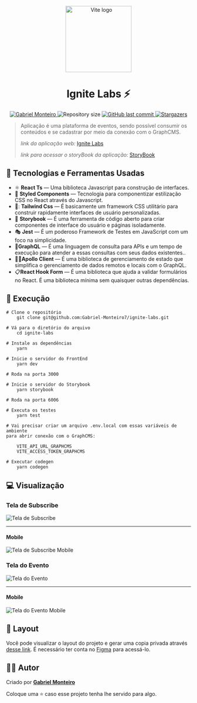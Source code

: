 <p align="center">
	<img width="180" src="https://vitejs.dev/logo.svg" alt="Vite logo">
	<h1 align="center">
		 <strong>Ignite Labs ⚡️</strong> 
	</h1>
</p>

<p align="center">
   <a href="https://www.linkedin.com/in/gabriel-monteiro-978aa8189/">
      <img alt="Gabriel Monteiro" src="https://img.shields.io/badge/-GabrielMonteiro-4e6aff?style=flat&logo=Linkedin&logoColor=white"/>
   </a>
  <img alt="Repository size" src="https://img.shields.io/github/repo-size/Gabriel-Monteiro7/ignite-labs?color=4e6aff">
  <a href="https://github.com/Gabriel-Monteiro7/ignite-labs/commits/master">
    <img alt="GitHub last commit" src="https://img.shields.io/github/last-commit/Gabriel-Monteiro7/ignite-labs?color=4e6aff">
  </a> 
  <a href="https://github.com/Gabriel-Monteiro7/ignite-labs/stargazers"><img alt="Stargazers" src="https://img.shields.io/github/stars/Gabriel-Monteiro7/ignite-labs?color=4e6aff&logo=github">
  </a>
</p>


> Aplicação é uma plataforma de eventos, sendo possível consumir os conteúdos e se cadastrar por meio da conexão com o GraphCMS.
>
> _link da aplicação web:_ [Ignite Labs](https://ignite-labs-eight.vercel.app/)
> 
> _link para acessar o storyBook da aplicação:_  [StoryBook](https://62d0991e5029928506b97813-pvxypfzvlu.chromatic.com/)


## 📌 Tecnologias e Ferramentas Usadas

- :atom_symbol:  **React Ts** — Uma biblioteca Javascript para construção de interfaces.
- :nail_care:  **Styled Components** — Tecnologia para componentizar estilização CSS no React através do Javascript.
- 💎:  **Tailwind Css** — É basicamente um framework CSS utilitário para construir rapidamente interfaces de usuário personalizadas.
- 📕  **Storybook** — É uma ferramenta de código aberto para criar componentes de interface do usuário e páginas isoladamente.
- 🎭  **Jest** — É um poderoso Framework de Testes em JavaScript com um foco na simplicidade.
- 🔺**GraphQL** — É uma linguagem de consulta para APIs e um tempo de execução para atender a essas consultas com seus dados existentes..
- 👨‍🚀**Apollo Client** — É uma biblioteca de gerenciamento de estado que simplifica o gerenciamento de dados remotos e locais com o GraphQL.
- 📋**React Hook Form** — É uma biblioteca que ajuda a validar formulários no React. É uma biblioteca mínima sem quaisquer outras dependências.

## 🚀 Execução
```
# Clone o repositório
	git clone git@github.com:Gabriel-Monteiro7/ignite-labs.git

# Vá para o diretório do arquivo
	cd ignite-labs

# Instale as dependências
	yarn 

# Inicie o servidor do FrontEnd
	yarn dev
	
# Roda na porta 3000

# Inicie o servidor do Storybook
	yarn storybook
	
# Roda na porta 6006

# Executa os testes
	yarn test

# Vai precisar criar um arquivo .env.local com essas variáveis de ambiente 
para abrir conexão com o GraphCMS:

	VITE_API_URL_GRAPHCMS
	VITE_ACCESS_TOKEN_GRAPHCMS

# Executar codegen
	yarn codegen
```
## 💻 Visualização

### Tela de Subscribe

<div >
	<img src="https://github.com/Gabriel-Monteiro7/ignite-labs/blob/master/.github/images/subscribe.png?raw=true" alt="Tela de Subscribe">
	
---
#### Mobile

<img src="https://github.com/Gabriel-Monteiro7/ignite-labs/blob/master/.github/images/subscribe-mobile.png?raw=true" alt="Tela de Subscribe Mobile">
</div>

### Tela do Evento


<div >
	<img src="https://github.com/Gabriel-Monteiro7/ignite-labs/blob/master/.github/images/event.png?raw=true" alt="Tela do Evento">

----

#### Mobile

<img src="https://github.com/Gabriel-Monteiro7/ignite-labs/blob/master/.github/images/event-mobile.png?raw=true" alt="Tela do Evento Mobile">
</div>

## 🔖 Layout
Você pode visualizar o layout do projeto  e gerar uma copia privada através [desse link](https://www.figma.com/community/file/1120711251998877938). É necessário ter conta no [Figma](https://www.figma.com/) para acessá-lo.


## 👨‍💻 [](<[https://github.com/Gabriel-Monteiro7/ignite-labs](https://github.com/Gabriel-Monteiro7/ignite-labs)#autor>)Autor

Criado por [**Gabriel Monteiro** ](https://github.com/Gabriel-Monteiro7)

Coloque uma ⭐️ caso esse projeto tenha lhe servido para algo.
